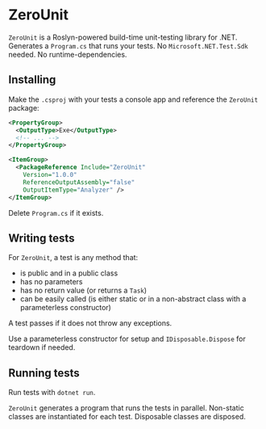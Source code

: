 # ZeroUnit

`ZeroUnit` is a Roslyn-powered build-time unit-testing library for .NET. Generates a `Program.cs` that runs your tests. No `Microsoft.NET.Test.Sdk` needed. No runtime-dependencies.

## Installing

Make the `.csproj` with your tests a console app and reference the `ZeroUnit` package:

```xml
<PropertyGroup>
  <OutputType>Exe</OutputType>
  <!-- ... -->
</PropertyGroup>

<ItemGroup>
  <PackageReference Include="ZeroUnit"
    Version="1.0.0"
    ReferenceOutputAssembly="false"
    OutputItemType="Analyzer" />
</ItemGroup>
```

Delete `Program.cs` if it exists.

## Writing tests

For `ZeroUnit`, a test is any method that:

* is public and in a public class
* has no parameters
* has no return value (or returns a `Task`)
* can be easily called (is either static or in a non-abstract class with a parameterless constructor)

A test passes if it does not throw any exceptions.

Use a parameterless constructor for setup and `IDisposable.Dispose` for teardown if needed.

## Running tests

Run tests with `dotnet run`.

`ZeroUnit` generates a program that runs the tests in parallel. Non-static classes are instantiated for each test. Disposable classes are disposed.